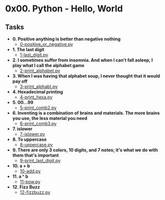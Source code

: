 # 0x00. Python - Hello, World

## Tasks

* **0. Positive anything is better than negative nothing**
  * [0-positive_or_negative.py](./0-positive_or_negative.py)
* **1. The last digit**
  * [1-last_digit.py](./1-last_digit.py)
* **2. I sometimes suffer from insomnia. And when I can't fall asleep, I play what I call the alphabet game**
  * [2-print_alphabet.py](./2-print_alphabet.py)
* **3. When I was having that alphabet soup, I never thought that it would pay off**
  * [3-print_alphabt.py](./3-print_alphabt.py)
* **4. Hexadecimal printing**
  * [4-print_hexa.py](./4-print_hexa.py)
* **5. 00...99**
  * [5-print_comb2.py](./5-print_comb2.py)
* **6. Inventing is a combination of brains and materials. The more brains you use, the less material you need**
  * [6-print_comb3.py](./6-print_comb3.py)
* **7. islower**
  * [7-islower.py](./7-islower.py)
* **8. To uppercase**
  * [8-uppercase.py](./8-uppercase.py)
* **9. There are only 3 colors, 10 digits, and 7 notes; it's what we do with them that's important**
  * [9-print_last_digit.py](./9-print_last_digit.py)
* **10. a + b**
  * [10-add.py](./10-add.py)
* **11. a ^ b**
  * [11-pow.py](./11-pow.py)
* **12. Fizz Buzz**
  * [12-fizzbuzz.py](./12-fizzbuzz.py)
